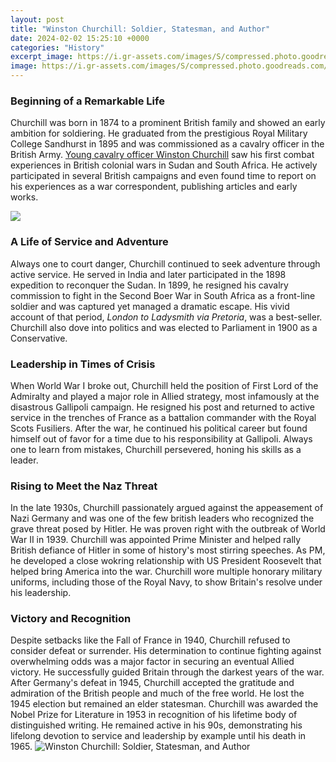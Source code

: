 ```yaml
---
layout: post
title: "Winston Churchill: Soldier, Statesman, and Author"
date: 2024-02-02 15:25:10 +0000
categories: "History"
excerpt_image: https://i.gr-assets.com/images/S/compressed.photo.goodreads.com/books/1388639548i/37829._UY630_SR1200,630_.jpg
image: https://i.gr-assets.com/images/S/compressed.photo.goodreads.com/books/1388639548i/37829._UY630_SR1200,630_.jpg
---
```


### Beginning of a Remarkable Life
Churchill was born in 1874 to a prominent British family and showed an early ambition for soldiering. He graduated from the prestigious Royal Military College Sandhurst in 1895 and was commissioned as a cavalry officer in the British Army. [Young cavalry officer Winston Churchill](https://yt.io.vn/collection/algarin) saw his first combat experiences in British colonial wars in Sudan and South Africa. He actively participated in several British campaigns and even found time to report on his experiences as a war correspondent, publishing articles and early works.

![](https://c8.alamy.com/comp/CYPRD0/winston-churchill-1874-1965-british-statesman-soldier-author-prime-CYPRD0.jpg)
### A Life of Service and Adventure 
Always one to court danger, Churchill continued to seek adventure through active service. He served in India and later participated in the 1898 expedition to reconquer the Sudan. In 1899, he resigned his cavalry commission to fight in the Second Boer War in South Africa as a front-line soldier and was captured yet managed a dramatic escape. His vivid account of that period, _London to Ladysmith via Pretoria_, was a best-seller. Churchill also dove into politics and was elected to Parliament in 1900 as a Conservative.
### Leadership in Times of Crisis
When World War I broke out, Churchill held the position of First Lord of the Admiralty and played a major role in Allied strategy, most infamously at the disastrous Gallipoli campaign. He resigned his post and returned to active service in the trenches of France as a battalion commander with the Royal Scots Fusiliers. After the war, he continued his political career but found himself out of favor for a time due to his responsibility at Gallipoli. Always one to learn from mistakes, Churchill persevered, honing his skills as a leader.
### Rising to Meet the Naz Threat 
In the late 1930s, Churchill passionately argued against the appeasement of Nazi Germany and was one of the few british leaders who recognized the grave threat posed by Hitler. He was proven right with the outbreak of World War II in 1939. Churchill was appointed Prime Minister and helped rally British defiance of Hitler in some of history's most stirring speeches. As PM, he developed a close wokring relationship with US President Roosevelt that helped bring America into the war. Churchill wore multiple honorary military uniforms, including those of the Royal Navy, to show Britain's resolve under his leadership.
### Victory and Recognition
Despite setbacks like the Fall of France in 1940, Churchill refused to consider defeat or surrender. His determination to continue fighting against overwhelming odds was a major factor in securing an eventual Allied victory. He successfully guided Britain through the darkest years of the war. After Germany's defeat in 1945, Churchill accepted the gratitude and admiration of the British people and much of the free world. He lost the 1945 election but remained an elder statesman. Churchill was awarded the Nobel Prize for Literature in 1953 in recognition of his lifetime body of distinguished writing. He remained active in his 90s, demonstrating his lifelong devotion to service and leadership by example until his death in 1965.
![Winston Churchill: Soldier, Statesman, and Author](https://i.gr-assets.com/images/S/compressed.photo.goodreads.com/books/1388639548i/37829._UY630_SR1200,630_.jpg)